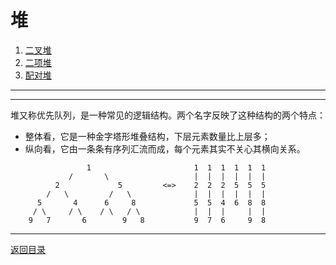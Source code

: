 # 堆
 1. [二叉堆](06-A.md)
 2. [二项堆](06-B.md)
 3. [配对堆](06-C.md)

___
___
堆又称优先队列，是一种常见的逻辑结构。两个名字反映了这种结构的两个特点：

 * 整体看，它是一种金字塔形堆叠结构，下层元素数量比上层多；
 * 纵向看，它由一条条有序列汇流而成，每个元素其实不关心其横向关系。

```
	             1                       1  1  1  1  1  1
	         /       \                   |  |  |  |  |  |
	      2             5         <=>    2  2  2  5  5  5
	    /   \         /   \              |  |  |  |  |  |
	  5       4      6     8             5  5  4  6  8  8
	 / \     / \    / \   / \            |  |  |     |  |
	9   7       6        9   8           9  7  6     9  8
```

---
[返回目录](../index.md)
